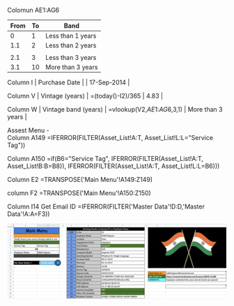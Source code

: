 Colomun AE1:AG6

| From | To | Band |
| --- | --- | --- |
| 0 | 1 | Less than 1 years |
| 1.1 | 2 | Less than 2 years |
|  |  |  |  |
| 2.1 | 3 | Less than 3 years |
| 3.1 | 10 | More than 3 years |

Column I 
| Purchase Date | 
| 17-Sep-2014 |

Column V
| Vintage (years) | =(today()-I2)/365
| 4.83 |

Column W
| Vintage band (years) | =vlookup(V2,$AE$1:$AG$6,3,1)
| More than 3 years |

Assest Menu -  
Column A149 
=IFERROR(FILTER(Asset_List!A:T, Asset_List!L:L="Service Tag"))

Column A150 
=if(B6="Service Tag", IFERROR(FILTER(Asset_List!A:T, Asset_List!B:B=B8)), IFERROR(FILTER(Asset_List!A:T, Asset_List!L:L=B6)))

Column E2
=TRANSPOSE('Main Menu'!A149:Z149)

column F2
=TRANSPOSE('Main Menu'!A150:Z150)

Column I14
Get Email ID =IFERROR(FILTER('Master Data'!D:D,'Master Data'!A:A=F3))

![Screenshot](/Assets%20MGMT%20Automation/main_menu.png)
